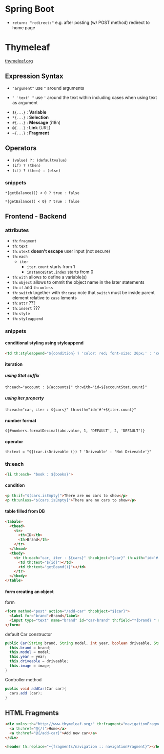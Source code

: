 # Spring Boot

* `return: "redirect:"` e.g. after posting (w/ POST method) redirect to home page

# Thymeleaf

[thymeleaf.org](https://www.thymeleaf.org/doc/articles/standarddialect5minutes.html)

## Expression Syntax

* `"argument"` use `"` around arguments
+ `" 'text' "` use `'` around the text within including cases when using text as argument

* `${...}` : **Variable**
* `*{...}` : **Selection**
* `#{...}` : **Message** (i18n)
* `@{...}` : **Link** (URL)
* `~{...}` : **Fragment**

## Operators

* `(value) ?: (defaultvalue)`
* `(if) ? (then)`
* `(if) ? (then) : (else)`

### snippets

```
*{getBalance()} < 0 ? true : false
```
```
*{getBalance() < 0} ? true : false
```

## Frontend - Backend

### attributes

* `th:fragment`
* `th:text`
* `th:utext` **doesn't escape** user input (not secure)
* `th:each`
  * `iter`
    * `iter.count` starts from 1
    * `instanceStat.index` starts from 0
* `th:with` allows to define a variable(s)
* `th:object` allows to ommit the object name in the later statements
* `th:if` and `th:unless`
* `th:switch` together with `th:case` note that `switch` must be inside parent element relative to `case` lements
* `th:attr` ???
* `th:insert` ???
* `th:style`
* `th:styleappend`


### snippets

#### conditional styling using styleappend

```html
<td th:styleappend="${condition} ? 'color: red; font-size: 20px;' : 'color: black; font-size: 30px;'"
```

#### iteration

##### using Stat suffix

```
th:each="account : ${accounts}" th:with="id=${accountStat.count}"
```

##### using iter property

```
th:each="car, iter : ${cars}" th:with="id='#'+${iter.count}"
```

#### number format

```
${#numbers.formatDecimal(abc.value, 1, 'DEFAULT', 2, 'DEFAULT')}
```

#### operator

```
th:text = "${(car.isDriveable ()) ? 'Driveable' : 'Not Driveable'}"
```

### th:each
```html
<li th:each= "book : ${books}">
```

#### condition

```html
<p th:if="$(cars.isEmpty]">There are no cars to show</p>
<p th:unless="$(cars.isEmpty]">There are no cars to show</p>
```

#### table filled from DB

```html
<tabale>
  <thead>
    <tr>
      <th>ID</th>
      <th>Brand</th>
    </tr>
  </thead>
  <tbody>
    <tr th:each="car, iter : ${cars}" th:object="{car}" th:with="id='#'+${iter.count}">
      <td th:text="${id}"></td>
      <td th:text="getBeand()}"></td>
    </tr>
  </tbody>
</table>
```

#### form creating an object

form

```html
<form method="post" action="/add-car" th:object="${car}">
  <label for="brand">Brand</label>
  <input type="text" name="brand" id="car-brand" th:field="*{brand} " required>
</form>
```

default Car constructor

```java
public Car(String brand, String model, int year, boolean driveable, String image) {
  this.brand = brand;
  this.model = model;
  this.year = year;
  this.driveable = driveable;
  this.image = image;
}
```

Controller method

```java
public void addCar(Car car){
  cars.add (car);
}
```

## HTML Fragments


```html
<div xmlns:th="http://www.thymeleaf.org/" th:fragment="navigationFragment">
  <a th:href="@{/]">Home</a>
  <a th:href="@{/add-car}">Add new car</a>
</div>
```

```html
<header th:replace="~{fragments/navigation :: navigationFragment}"></header>
```


